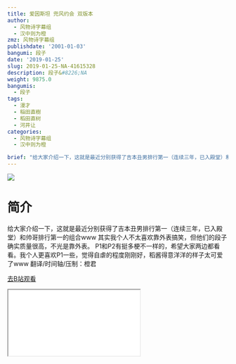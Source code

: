 ```yaml
---
title: 爱因斯坦 兜风约会 双版本
author:
  - 风物诗字幕组
  - 汉中则为橙
zmz: 风物诗字幕组
publishdate: '2001-01-03'
bangumi: 段子
date: '2019-01-25'
slug: 2019-01-25-NA-41615328
description: 段子&#8226;NA
weight: 9875.0
bangumis:
  - 段子
tags:
  - 漫才
  - 稲田直樹
  - 稻田直树
  - 河井让
categories:
  - 风物诗字幕组
  - 汉中则为橙

brief: "给大家介绍一下，这就是最近分别获得了吉本丑男排行第一（连续三年，已入殿堂）和帅哥排行第一的组合www 其实我个人不太喜欢靠外表搞笑，但他们的段子确实质量很高，不光是靠外表。 P1和P2有挺多梗不一样的，希望大家两边都看看。我个人更喜欢P1一些，觉得自虐的程度刚刚好，稻酱得意洋洋的样子太可爱了www 翻译/时间轴/压制：橙君"
---
```

![](https://i.imgur.com/fO9zx08.jpg)
# 简介  
给大家介绍一下，这就是最近分别获得了吉本丑男排行第一（连续三年，已入殿堂）和帅哥排行第一的组合www
其实我个人不太喜欢靠外表搞笑，但他们的段子确实质量很高，不光是靠外表。
P1和P2有挺多梗不一样的，希望大家两边都看看。我个人更喜欢P1一些，觉得自虐的程度刚刚好，稻酱得意洋洋的样子太可爱了www
翻译/时间轴/压制：橙君  

[去B站观看](https://www.bilibili.com/video/av41615328/)
<div class ="resp-container"><iframe class="testiframe" src="//player.bilibili.com/player.html?aid=41615328"", scrolling="no", allowfullscreen="true" > </iframe></div> 
